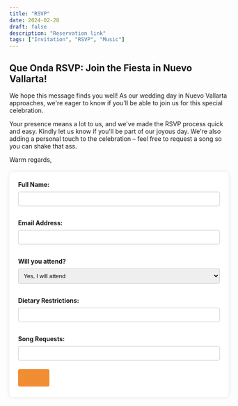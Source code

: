```yaml
---
title: "RSVP"
date: 2024-02-28
draft: false
description: "Reservation link"
tags: ["Invitation", "RSVP", "Music"]
---
```


<h2>Que Onda RSVP: Join the Fiesta in Nuevo Vallarta!</h2>

We hope this message finds you well! As our wedding day in Nuevo Vallarta approaches, we're eager to know if you'll be able to join us for this special celebration.

Your presence means a lot to us, and we've made the RSVP process quick and easy. Kindly let us know if you'll be part of our joyous day. We're also adding a personal touch to the celebration – feel free to request a song so you can shake that ass.

Warm regards,

  <form action="https://getform.io/f/nbvkglya" method="POST">
  <label for="name">Full Name:</label>
  <input type="text" name="name" required>

  <label for="email">Email Address:</label>
  <input type="email" name="email" required>

  <label for="attendance">Will you attend?</label>
  <select name="attendance" required>
    <option value="yes">Yes, I will attend</option>
    <option value="no">No, I am unable to attend</option>
    <option value="maybe">Maybe, I'm not sure yet</option>
  </select>

  <label for="meal">Dietary Restrictions:</label>
  <input type="text" name="Restrictions">

  <label for="songRequests">Song Requests:</label>
  <input type="text" name="songRequests">

  <buttonRSVP type="submit">RSVP</button>

</form>

<style>
  form {
    max-width: 600px;
    margin: 20px auto;
    background-color: #ffffff;
    padding: 20px;
    border-radius: 8px;
    box-shadow: 0 0 10px rgba(0, 0, 0, 0.1);
  }

  label {
    display: block;
    margin-bottom: 8px;
    font-weight: bold;
  }

  input,
  select,
  textarea {
    width: 100%;
    padding: 8px;
    margin-bottom: 16px;
    box-sizing: border-box;
    border: 1px solid #ccc;
    border-radius: 4px;
  }

  textarea {
    height: 100px;
  }

  buttonRSVP {
    background-color: #F18D32;
    color: #F18D32;
    padding: 10px 15px;
    border: none;
    border-radius: 4px;
    cursor: pointer;
    font-size: 16px;
  }

  buttonRSVP:hover {
    background-color: #F18D32;
    color: #ffffff;
  }
</style>
